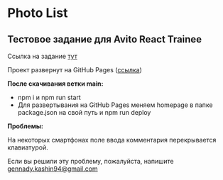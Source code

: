 # Photo List
## Тестовое задание для Avito React Trainee

Ссылка на задание [тут](https://github.com/avito-tech/safedeal-frontend-trainee)

Проект развернут на GitHub Pages ([ссылка](https://kashingena.github.io/photolist/))

__После скачивания ветки main:__
- npm i и npm run start
- Для развертывания на GitHub Pages меняем homepage в папке package.json на свой путь и npm run deploy

__Проблемы:__

На некоторых смартфонах поле ввода комментария перекрывается клавиатурой. 

Если вы решили эту проблему, пожалуйста, напишите gennady.kashin94@gmail.com
